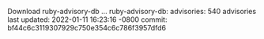 Download ruby-advisory-db ...
ruby-advisory-db:
  advisories:	540 advisories
  last updated:	2022-01-11 16:23:16 -0800
  commit:	bf44c6c3119307929c750e354c6c786f3957dfd6
